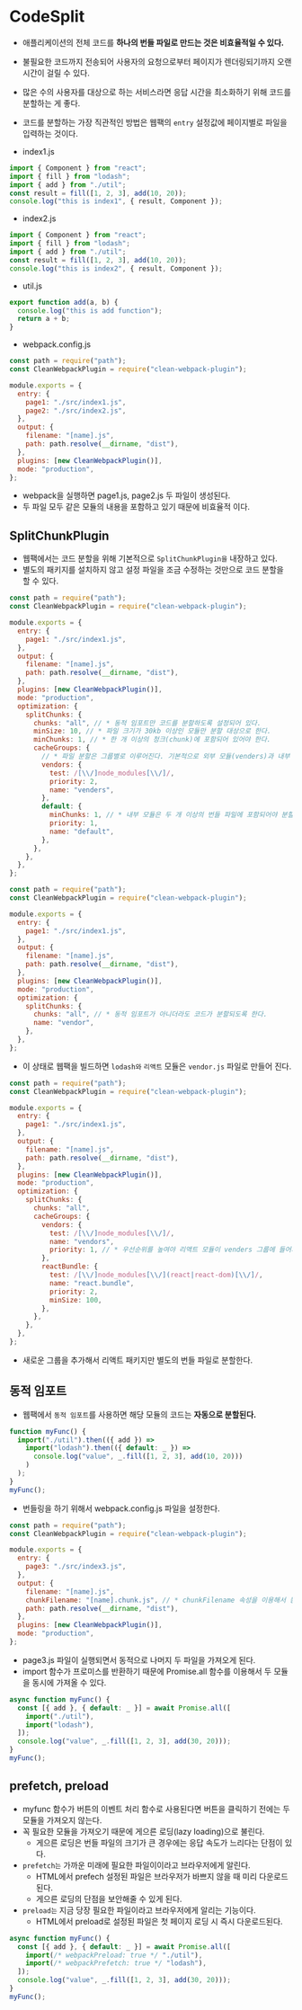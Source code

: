 # CodeSplit

- 애플리케이션의 전체 코드를 **하나의 번들 파일로 만드는 것은 비효율적일 수 있다.**
- 불필요한 코드까지 전송되어 사용자의 요청으로부터 페이지가 렌더링되기까지 오랜 시간이 걸릴 수 있다.
- 많은 수의 사용자를 대상으로 하는 서비스라면 응답 시간을 최소화하기 위해 코드를 분할하는 게 좋다.
- 코드를 분할하는 가장 직관적인 방법은 웹팩의 `entry` 설정값에 페이지별로 파일을 입력하는 것이다.

- index1.js

```js
import { Component } from "react";
import { fill } from "lodash";
import { add } from "./util";
const result = fill([1, 2, 3], add(10, 20));
console.log("this is index1", { result, Component });
```

- index2.js

```js
import { Component } from "react";
import { fill } from "lodash";
import { add } from "./util";
const result = fill([1, 2, 3], add(10, 20));
console.log("this is index2", { result, Component });
```

- util.js

```js
export function add(a, b) {
  console.log("this is add function");
  return a + b;
}
```

- webpack.config.js

```js
const path = require("path");
const CleanWebpackPlugin = require("clean-webpack-plugin");

module.exports = {
  entry: {
    page1: "./src/index1.js",
    page2: "./src/index2.js",
  },
  output: {
    filename: "[name].js",
    path: path.resolve(__dirname, "dist"),
  },
  plugins: [new CleanWebpackPlugin()],
  mode: "production",
};
```

- webpack을 실행하면 page1.js, page2.js 두 파일이 생성된다.
- 두 파일 모두 같은 모듈의 내용을 포함하고 있기 때문에 비효율적 이다.

## SplitChunkPlugin

- 웹팩에서는 코드 분할을 위해 기본적으로 `SplitChunkPlugin을` 내장하고 있다.
- 별도의 패키지를 설치하지 않고 설정 파일을 조금 수정하는 것만으로 코드 분할을 할 수 있다.

```js
const path = require("path");
const CleanWebpackPlugin = require("clean-webpack-plugin");

module.exports = {
  entry: {
    page1: "./src/index1.js",
  },
  output: {
    filename: "[name].js",
    path: path.resolve(__dirname, "dist"),
  },
  plugins: [new CleanWebpackPlugin()],
  mode: "production",
  optimization: {
    splitChunks: {
      chunks: "all", // * 동적 임포트만 코드를 분할하도록 설정되어 있다.
      minSize: 10, // * 파일 크기가 30kb 이상인 모듈만 분할 대상으로 한다.
      minChunks: 1, // * 한 개 이상의 청크(chunk)에 포함되어 있어야 한다.
      cacheGroups: {
        // * 파일 분할은 그룹별로 이루어진다. 기본적으로 외부 모듈(venders)과 내부 모듈(default) 두 그룹으로 설정되어 있다.
        vendors: {
          test: /[\\/]node_modules[\\/]/,
          priority: 2,
          name: "venders",
        },
        default: {
          minChunks: 1, // * 내부 모듈은 두 개 이상의 번들 파일에 포함되어야 분할된다.
          priority: 1,
          name: "default",
        },
      },
    },
  },
};
```

```js
const path = require("path");
const CleanWebpackPlugin = require("clean-webpack-plugin");

module.exports = {
  entry: {
    page1: "./src/index1.js",
  },
  output: {
    filename: "[name].js",
    path: path.resolve(__dirname, "dist"),
  },
  plugins: [new CleanWebpackPlugin()],
  mode: "production",
  optimization: {
    splitChunks: {
      chunks: "all", // * 동적 임포트가 아니더라도 코드가 분할되도록 한다.
      name: "vendor",
    },
  },
};
```

- 이 상태로 웹팩을 빌드하면 `lodash와` `리액트` 모듈은 `vendor.js` 파일로 만들어 진다.

```js
const path = require("path");
const CleanWebpackPlugin = require("clean-webpack-plugin");

module.exports = {
  entry: {
    page1: "./src/index1.js",
  },
  output: {
    filename: "[name].js",
    path: path.resolve(__dirname, "dist"),
  },
  plugins: [new CleanWebpackPlugin()],
  mode: "production",
  optimization: {
    splitChunks: {
      chunks: "all",
      cacheGroups: {
        vendors: {
          test: /[\\/]node_modules[\\/]/,
          name: "vendors",
          priority: 1, // * 우선순위를 높여야 리액트 모듈이 venders 그룹에 들어가지 않는다.
        },
        reactBundle: {
          test: /[\\/]node_modules[\\/](react|react-dom)[\\/]/,
          name: "react.bundle",
          priority: 2,
          minSize: 100,
        },
      },
    },
  },
};
```

- 새로운 그룹을 추가해서 리액트 패키지만 별도의 번들 파일로 분할한다.

## 동적 임포트

- 웹팩에서 `동적 임포트`를 사용하면 해당 모듈의 코드는 **자동으로 분할된다.**

```js
function myFunc() {
  import("./util").then(({ add }) =>
    import("lodash").then(({ default: _ }) =>
      console.log("value", _.fill([1, 2, 3], add(10, 20)))
    )
  );
}
myFunc();
```

- 번들링을 하기 위해서 webpack.config.js 파일을 설정한다.

```js
const path = require("path");
const CleanWebpackPlugin = require("clean-webpack-plugin");

module.exports = {
  entry: {
    page3: "./src/index3.js",
  },
  output: {
    filename: "[name].js",
    chunkFilename: "[name].chunk.js", // * chunkFilename 속성을 이용해서 동적 임포트로 만들어진 번들 파일의 이름을 설정한다.
    path: path.resolve(__dirname, "dist"),
  },
  plugins: [new CleanWebpackPlugin()],
  mode: "production",
};
```

- page3.js 파일이 실행되면서 동적으로 나머지 두 파일을 가져오게 된다.
- import 함수가 프로미스를 반환하기 때문에 Promise.all 함수를 이용해서 두 모듈을 동시에 가져올 수 있다.

```js
async function myFunc() {
  const [{ add }, { default: _ }] = await Promise.all([
    import("./util"),
    import("lodash"),
  ]);
  console.log("value", _.fill([1, 2, 3], add(30, 20)));
}
myFunc();
```

## prefetch, preload

- myfunc 함수가 버튼의 이벤트 처리 함수로 사용된다면 버튼을 클릭하기 전에는 두 모듈을 가져오지 않는다.
- 꼭 필요한 모듈을 가져오기 때문에 게으른 로딩(lazy loading)으로 불린다.
  - 게으른 로딩은 번들 파일의 크기가 큰 경우에는 응답 속도가 느리다는 단점이 있다.
- `prefetch는` 가까운 미래에 필요한 파일이이라고 브라우저에게 알린다.
  - HTML에서 prefech 설정된 파일은 브라우저가 바쁘지 않을 때 미리 다운로드 된다.
  - 게으른 로딩의 단점을 보안해줄 수 있게 된다.
- `preload는` 지금 당장 필요한 파일이라고 브라우저에게 알리는 기능이다.
  - HTML에서 preload로 설정된 파일은 첫 페이지 로딩 시 즉시 다운로드된다.

```js
async function myFunc() {
  const [{ add }, { default: _ }] = await Promise.all([
    import(/* webpackPreload: true */ "./util"),
    import(/* webpackPrefetch: true */ "lodash"),
  ]);
  console.log("value", _.fill([1, 2, 3], add(30, 20)));
}
myFunc();
```
